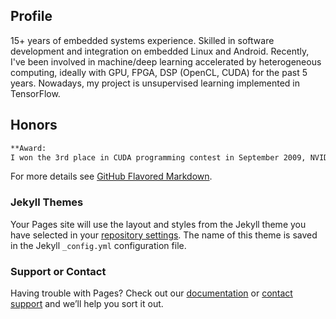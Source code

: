 ## Profile

15+ years of embedded systems experience. Skilled in software development and integration on embedded Linux and Android. Recently, I've been involved in machine/deep learning accelerated by heterogeneous computing, ideally with GPU, FPGA, DSP (OpenCL, CUDA) for the past 5 years. Nowadays, my project is unsupervised learning implemented in TensorFlow.

## Honors
```markdown
**Award:
I won the 3rd place in CUDA programming contest in September 2009, NVIDIA Taiwan.
```

For more details see [GitHub Flavored Markdown](https://guides.github.com/features/mastering-markdown/).

### Jekyll Themes

Your Pages site will use the layout and styles from the Jekyll theme you have selected in your [repository settings](https://github.com/CT-LU/self.introduction/settings). The name of this theme is saved in the Jekyll `_config.yml` configuration file.

### Support or Contact

Having trouble with Pages? Check out our [documentation](https://help.github.com/categories/github-pages-basics/) or [contact support](https://github.com/contact) and we’ll help you sort it out.
